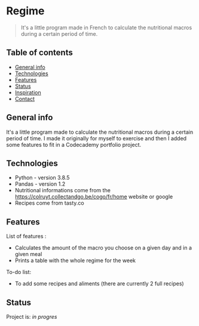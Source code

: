 # Regime
> It's a little program made in French to calculate the nutritional macros during a certain period of time.

## Table of contents
* [General info](#general-info)
* [Technologies](#technologies)
* [Features](#features)
* [Status](#status)
* [Inspiration](#inspiration)
* [Contact](#contact)

## General info
It's a little program made to calculate the nutritional macros during a certain period of time. I made it originally for myself to exercise and then I added some features to fit in a Codecademy portfolio project.

## Technologies
* Python - version 3.8.5
* Pandas - version 1.2
* Nutritional informations come from the https://colruyt.collectandgo.be/cogo/fr/home website or google
* Recipes come from tasty.co

## Features
List of features :
* Calculates the amount of the macro you choose on a given day and in a given meal
* Prints a table with the whole regime for the week 

To-do list:
* To add some recipes and aliments (there are currently 2 full recipes)

## Status
Project is: _in progres_
